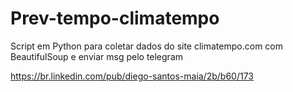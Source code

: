 # Prev-tempo-climatempo
Script em Python para coletar dados do site climatempo.com com BeautifulSoup e enviar msg pelo telegram

https://br.linkedin.com/pub/diego-santos-maia/2b/b60/173
